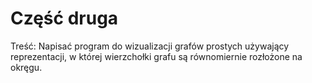# Część druga
Treść: Napisać program do wizualizacji grafów prostych używający reprezentacji, w której wierzchołki grafu są równomiernie rozłożone na okręgu.
